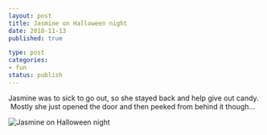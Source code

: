 ```yaml
--- 
layout: post
title: Jasmine on Halloween night
date: 2010-11-13
published: true

type: post
categories: 
- fun
status: publish
---
```

Jasmine was to sick to go out, so she stayed back and help give out candy.  Mostly she just opened the door and then peeked from behind it though...

![Jasmine on Halloween night](http://media.eick.us/2010/11/2010-10-31-at-19-03-16.jpg)